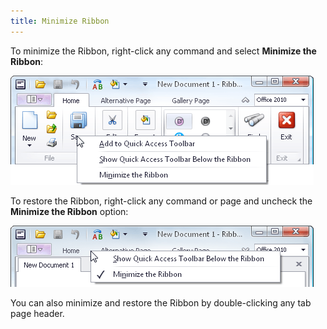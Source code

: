 ```yaml
---
title: Minimize Ribbon
---
```

To minimize the Ribbon, right-click any command and select **Minimize the Ribbon**:

![EU_Ribbon_Add_to_QAT](../../images/Img9118.png)

To restore the Ribbon, right-click any command or page and uncheck the **Minimize the Ribbon** option:

![EU_Ribbon_Minimize_Restore](../../images/Img9125.png)

You can also minimize and restore the Ribbon by double-clicking any tab page header.